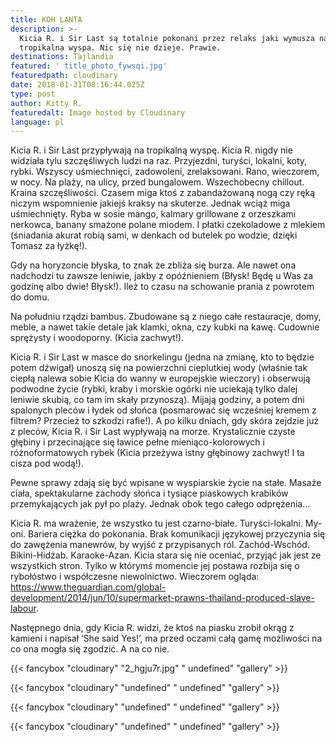 ```yaml
---
title: KOH LANTA
description: >-
  Kicia R. i Sir Last są totalnie pokonani przez relaks jaki wymusza na nich
  tropikalna wyspa. Nic się nie dzieje. Prawie.
destinations: Tajlandia
featured: ' title_photo_fywsqi.jpg'
featuredpath: cloudinary
date: 2018-01-31T08:16:44.025Z
type: post
author: Kitty R.
featuredalt: Image hosted by Cloudinary
language: pl
---
```

Kicia R. i Sir Last przypływają na tropikalną wyspę. Kicia R. nigdy nie widziała tylu szczęśliwych ludzi na raz. Przyjezdni, turyści, lokalni, koty, rybki. Wszyscy uśmiechnięci, zadowoleni, zrelaksowani. Rano, wieczorem, w nocy. Na plaży, na ulicy, przed bungalowem. Wszechobecny chillout. Kraina szczęśliwości. Czasem miga ktoś z zabandażowaną nogą czy ręką niczym wspomnienie jakiejś kraksy na skuterze. Jednak wciąż miga uśmiechnięty. Ryba w sosie mango, kalmary grillowane z orzeszkami nerkowca, banany smażone polane miodem. I płatki czekoladowe z mlekiem (śniadania akurat robią sami, w denkach od butelek po wodzie, dzięki Tomasz za łyżkę!).

Gdy na horyzoncie błyska, to znak że zbliża się burza. Ale nawet ona nadchodzi tu zawsze leniwie, jakby z opóźnieniem (Błysk! Będę u Was za godzinę albo dwie! Błysk!). Ileż to czasu na schowanie prania z powrotem do domu. 

Na południu rządzi bambus. Zbudowane są z niego całe restauracje, domy, meble, a nawet takie detale jak klamki, okna, czy kubki na kawę. Cudownie sprężysty i woodoporny. (Kicia zachwyt!).

Kicia R. i Sir Last w masce do snorkelingu (jedna na zmianę, kto to będzie potem dźwigał) unoszą się na powierzchni cieplutkiej wody (właśnie tak ciepłą nalewa sobie Kicia do wanny w europejskie wieczory) i obserwują podwodne życie (rybki, kraby i morskie ogórki nie uciekają tylko dalej leniwie skubią, co tam im skały przynoszą). Mijają godziny, a potem dni spalonych pleców i łydek od słońca (posmarować się wcześniej kremem z filtrem? Przecież to szkodzi rafie!). A po kilku dniach, gdy skóra zejdzie już z pleców, Kicia R. i Sir Last wypływają na morze. Krystalicznie czyste głębiny i przecinające się ławice pełne mieniąco-kolorowych i różnoformatowych rybek (Kicia przeżywa istny głębinowy zachwyt! I ta cisza pod wodą!).



Pewne sprawy zdają się być wpisane w wyspiarskie życie na stałe. Masaże ciała, spektakularne zachody słońca i tysiące piaskowych krabików przemykających jak pył po plaży. Jednak obok tego całego odprężenia…

Kicia R. ma wrażenie, że wszystko tu jest czarno-białe. Turyści-lokalni. My-oni. Bariera ciężka do pokonania. Brak komunikacji językowej przyczynia się do zawężenia manewrów, by wyjść z przypisanych ról. Zachód-Wschód.  Bikini-Hidżab. Karaoke-Azan. Kicia stara się nie oceniać, przyjąć jak jest ze wszystkich stron. Tylko w którymś momencie jej postawa rozbija się o rybołóstwo i współczesne niewolnictwo. Wieczorem ogląda: https://www.theguardian.com/global-development/2014/jun/10/supermarket-prawns-thailand-produced-slave-labour. 

Następnego dnia,  gdy Kicia R. widzi, że ktoś na piasku zrobił okrąg z kamieni i napisał ‘She said Yes!’, ma przed oczami całą gamę możliwości na co ona mogła się zgodzić. A na co nie.

{{< fancybox "cloudinary" "2_hgju7r.jpg" " undefined" "gallery" >}}

{{< fancybox "cloudinary" "undefined" " undefined" "gallery" >}}

{{< fancybox "cloudinary" "undefined" " undefined" "gallery" >}}

{{< fancybox "cloudinary" "undefined" " undefined" "gallery" >}}
